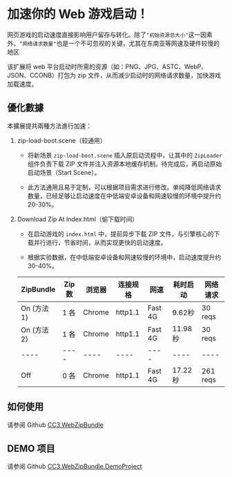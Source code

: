 # 加速你的 Web 游戏启动！

网页游戏的启动速度直接影响用户留存与转化。除了`"初始资源总大小"`这一因素外，`"网络请求数量"`也是一个不可忽视的关键，尤其在东南亚等网速及硬件较慢的地区

该扩展将 web 平台启动时所需的资源（如：PNG、JPG、ASTC、WebP、JSON、CCONB）打包为 zip 文件，从而减少启动时的网络请求数量，加快游戏加载速度。

## 優化數據

本擴展提共兩種方法進行加速：

1. zip-load-boot.scene（较通用）

   * 将新场景 `zip-load-boot.scene` 插入原启动流程中，让其中的 `ZipLoader` 组件负责下载 ZIP 文件并注入资源本地缓存机制。待完成后，再启动原始启动场景（Start Scene）。  

   * 此方法通用且易于定制，可以根据项目需求进行修改。单纯降低网络请求数量，已经足够让启动速度在中低端安卓设备和网速较慢的环境中提升约 20-30%。

2. Download Zip At Index.html（偷下载时间）

   * 在启动游戏的 `index.html` 中，提前异步下载 ZIP 文件，与引擎核心的下载并行进行，节省时间，从而实现更快的启动速度。  

   * 根据实验数据，在中低端安卓设备和网速较慢的环境中，启动速度提升约 30-40%。


	| ZipBundle | Zip 数 | 浏览器 | 连接规格 | 网速 | 耗时启动 | 网络请求 |
    | ---- | ---- | ---- | ---- | ---- | ---- | ---- |
    | On (方法1) | 1 各 | Chrome | http1.1 | Fast 4G | 9.62秒 | 30 reqs |
    | On (方法2) | 1 各 | Chrome | http1.1 | Fast 4G | 11.98秒 | 30 reqs |
    | ---- | ---- | ---- | ---- | ---- | ---- | ---- |
    | Off | 0 各 | Chrome | http1.1 | Fast 4G | 17.22秒 | 261 reqs |

## 如何使用

请参阅 Github [CC3.WebZipBundle](https://github.com/BricL/CC3.WebZipBundle)

## DEMO 项目

请参阅 Github [CC3.WebZipBundle.DemoProject](https://github.com/BricL/CC3.WebZipBundle.DemoProject)